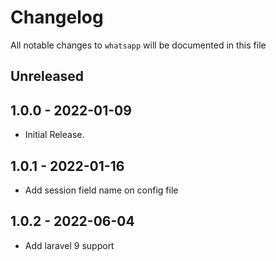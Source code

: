 # Changelog

All notable changes to `whatsapp` will be documented in this file

## Unreleased

## 1.0.0 - 2022-01-09

- Initial Release.

## 1.0.1 - 2022-01-16

- Add session field name on config file

## 1.0.2 - 2022-06-04

- Add laravel 9 support
